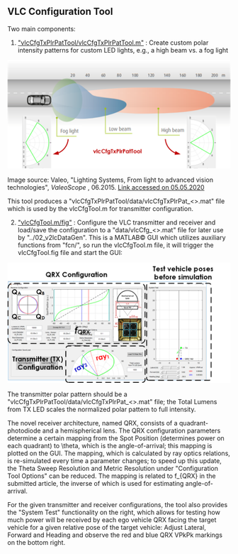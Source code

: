 ## VLC Configuration Tool

Two main components:

1) <ins>"vlcCfgTxPlrPatTool/vlcCfgTxPlrPatTool.m"</ins> : Create custom polar intensity patterns for custom LED lights, e.g., a high beam vs. a fog light

<img src="../99_doc/vlcCfgTxPlrPatTool_examples.png" alt="Drawing"/>

Image source: Valeo, "Lighting Systems, From light to advanced vision technologies", _ValeoScope_ , 06.2015. [Link accessed on 05.05.2020](https://www.dalroad.com/wp-content/uploads/2015/06/lighting_systems_from_light_to_advanced_vision_technologies_technical_handbook_valeoscope_en_998542_web.pdf)

This tool produces a "vlcCfgTxPlrPatTool/data/vlcCfgTxPlrPat_<>.mat" file which is used by the vlcCfgTool.m for transmitter configuration.

2) <ins>"vlcCfgTool.m/fig"</ins> : Configure the VLC transmitter and receiver and load/save the configuration to a "data/vlcCfg_<>.mat" file for later use by "../02_v2lcDataGen". This is a MATLAB© GUI which utilizes auxiliary functions from "fcn/", so run the vlcCfgTool.m file, it will trigger the vlcCfgTool.fig file and start the GUI:

<img src="../99_doc/vlcCfgTool.png" alt="Drawing"/>

The transmitter polar pattern should be a "vlcCfgTxPlrPatTool/data/vlcCfgTxPlrPat_<>.mat" file; the Total Lumens from TX LED scales the normalized polar pattern to full intensity.

The novel receiver architecture, named QRX, consists of a quadrant-photodiode and a hemispherical lens. The QRX configuration parameters determine a certain mapping from the Spot Position (determines power on each quadrant) to \theta, which is the angle-of-arrival; this mapping is plotted on the GUI. The mapping, which is calculated by ray optics relations, is re-simulated every time a parameter changes; to speed up this update, the Theta Sweep Resolution and Metric Resolution under "Configuration Tool Options" can be reduced. The mapping is related to f_{QRX} in the submitted article, the inverse of which is used for estimating angle-of-arrival.

For the given transmitter and receiver configurations, the tool also provides the "System Test" functionality on the right, which allows for testing how much power will be received by each ego vehicle QRX facing the target vehicle  for a given relative pose of the target vehicle: Adjust Lateral, Forward and Heading and observe the red and blue QRX VPkPk markings on the bottom right.
